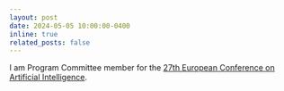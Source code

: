 ```yaml
---
layout: post
date: 2024-05-05 10:00:00-0400
inline: true
related_posts: false
---
```


I am Program Committee member for the [27th European Conference on Artificial Intelligence](https://www.ecai2024.eu/).